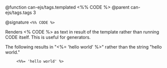 @function can-ejs/tags.templated <%% CODE %>
@parent can-ejs/tags.tags 3

@signature `<%% CODE %>`

Renders <% CODE %> as text in result of the template rather than running CODE itself. This is useful for generators.

The following results in "<%= 'hello world' %>" rather than the string "hello world."

         <%%= 'hello world' %>
